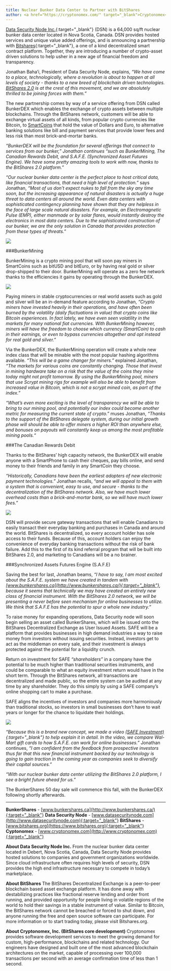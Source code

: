 ```yaml
---
title: Nuclear Bunker Data Center to Partner with BitShares
author: <a href="https://cryptonomex.com/" target="_blank">Cryptonomex</a>
---
```


[Data Security Node Inc.](http://www.datasecuritynode.com/){:target="_blank"} (DSN) is a 64,000 sq/ft nuclear bunker data center located in Nova Scotia, Canada. DSN provides hosted services and unique value added offerings, and is announcing a partnership with [Bitshares](https://www.bitshares.org/){:target="_blank"}, a one of a kind decentralized smart contract platform. Together, they are introducing a number of crypto-asset driven solutions to help usher in a new age of financial freedom and transparency.

<!--more-->

Jonathan Baha’i, President of Data Security Node, explains, *“We have come to a place, technologically, where a revolution is about to happen at all levels of society - thanks to a new breed of blockchain driven technologies. [BitShares 2.0](https://bitshares.org/blog/2015/06/08/announcing-bitshares-2.0/) is at the crest of this movement, and we are absolutely thrilled to be joining forces with them.”*

The new partnership comes by way of a service offering from DSN called BunkerDEX which enables the exchange of crypto assets between multiple blockchains. Through the BitShares network, customers will be able to exchange virtual assets of all kinds, from popular crypto currencies like Bitcoin, to [SmartCoins](https://bitshares.org/technology/price-stable-cryptocurrencies/) that hold the value of Dollars and Euro, to alternative banking solutions like bill and payment services that provide lower fees and less risk than most brick-and-mortar banks.

*“BunkerDEX will be the foundation for several offerings that connect to services from our bunker,” Jonathan continues “such as BunkerMining, The Canadian Rewards Debit, and S.A.F.E. (Synchronized Asset Futures Engine). We have some pretty amazing tools to work with now, thanks to the BitShares 2.0 platform.”*

*“Our nuclear bunker data center is the perfect place to host critical data, like financial transactions, that need a high level of protection.”* says Jonathan,  *“Most of us don’t expect nukes to fall from the sky any time soon, but the increasing appearance of natural disasters is actually a huge threat to data centers all around the world. Even data centers with sophisticated contingency planning have shown that they are helpless in the face of large scale natural disasters. For example, an Electromagnetic Pulse (EMP), either manmade or by solar flares, would instantly destroy the electronics in most data centers. Due to the sophisticated construction of our bunker, we are the only solution in Canada that provides protection from these types of threats.”*



<img class="img-responsive img-thumbnail" src="/images/bunker00.jpg"/>


###BunkerMining

BunkerMining is a crypto mining pool that will soon pay miners in SmartCoins such as bitUSD and bitEuro, or by having real gold or silver drop-shipped to their door. BunkerMining will operate as a zero fee network thanks to the efficiencies it gains by operating through the BunkerDEX.

<img class="img-responsive img-thumbnail" src="/images/bunker01.png"/>

Paying miners in stable cryptocurrencies or real world assets such as gold and silver will be an in-demand feature according to Jonathan, *“Crypto miners have invested heavily in their operations, and have often been burned by the volatility (daily fluctuations in value) that crypto coins like Bitcoin experiences. In fact lately, we have even seen volatility in the markets for many national fiat currencies. With BunkerMining however, miners will have the freedom to choose which currency (SmartCoin) to cash in their earnings, or even to bypass currencies altogether and opt instead for real gold and silver.”*

Via the BunkerDEX, the BunkerMining operation will create a whole new index class that will be minable with the most popular hashing algorithms available. *“This will be a game changer for miners.”* explained Jonathan, *“The markets for various coins are constantly changing. Those that invest in mining hardware take on a risk that the value of the coins they mine today might not profit tomorrow. By using the BunkerMining pool, miners that use Scrypt mining rigs for example will also be able to benefit from increased value in Bitcoin, which is not a scrypt mined coin, as part of the index.”*

*“What’s even more exciting is the level of transparency we will be able to bring to our mining pool, and potentially our index could become another metric for measuring the current state of crypto.”* muses Jonathan,  *“Thanks to the support of the BitShares delegate system, during our initial growth phase will should be able to offer miners a higher ROI than anywhere else, and bonuses on payouts will constantly keep us among the most profitable mining pools.“*


###The Canadian Rewards Debit

Thanks to the BitShares’ high capacity network, the BunkerDEX will enable anyone with a SmartPhone to cash their cheques, pay bills online, and send money to their friends and family in any SmartCoin they choose.

*“Historically, Canadians have been the earliest adopters of new electronic payment technologies.”* Jonathan recalls, *“and we will appeal to them with a system that is convenient, easy to use, and secure - thanks to the decentralization of the BitShares network. Also, we have much lower overhead costs than a brick-and-mortar bank, so we will have much lower fees.”*

<img class="img-responsive img-thumbnail" src="/images/bunker03.png"/>

DSN will provide secure gateway transactions that will enable Canadians to easily transact their everyday banking and purchases in Canada and around the world. BitShares is decentralized, so every account holder has sole access to their funds. Because of this, account holders can enjoy the convenience of everyday banking transactions without the risk of bank failure. Add this to the first of its kind referral program that will be built into BitShares 2.0, and marketing to Canadians will be a no brainer.


###Synchronized Assets Futures Engine (S.A.F.E)

Saving the best for last, Jonathan beams, *“I have to say, I am most excited about the S.A.F.E. system we have created in tandem with [www.bunkershares.ca](http://www.bunkershares.ca/){:target="_blank"}, because it seems that technically we may have created an entirely new class of financial instrument. With the BitShares 2.0 network, we will be presenting a never before seen mechanism for online businesses to utilize. We think that S.A.F.E has the potential to spur a whole new industry.”*

To raise money for expanding operations, Data Security node will soon begin selling an asset called BunkerShares, which will be issued onto the BitShares Decentralized Exchange as User Issued Assets. SAFE will be a platform that provides businesses in high demand industries a way to raise money from investors without issuing securities. Instead, investors get to act as the middleman on every sale, and their investment is always protected against the potential for a liquidity crunch.

Return on investment for SAFE *“shareholders”* in a company have the potential to be much higher than traditional securities instruments, and could be comparable to what an equity investment return would have in the short term. Through the BitShares network, all transactions are decentralized and made public, so the entire system can be audited at any time by any shareholder. They do this simply by using a SAFE company’s online shopping cart to make a purchase.

SAFE aligns the incentives of investors and companies more harmoniously than traditional stocks, so investors in small businesses don’t have to wait years or longer for the chance to liquidate their holdings.

<img class="img-responsive img-thumbnail" src="/images/bunker02.jpg"/>


*“Because this is a brand new concept, we made a video [(SAFE Investment)](https://www.youtube.com/watch?v=fBhkyNnNU4k&feature=youtu.be){:target="_blank"} to help explain it in detail. In the video, we compare Wal-Mart gift cards to how S.A.F.E. can work for online businesses.”* Jonathan continues, *“I am confident from the feedback from prospective investors thus far that this new financial instrument backed by our technology is going to gain traction in the coming year as companies seek to diversify their capital sources.”*

*“With our nuclear bunker data center utilizing the BitShares 2.0 platform, I see a bright future ahead for us.”*

The BunkerShares 50 day sale will commence this fall, with the BunkerDEX following shortly afterwards.

<hr>

**BunkerShares** - [www.bunkershares.ca](http://www.bunkershares.ca/){:target="_blank"}
**Data Security Node** - [www.datasecuritynode.com](http://www.datasecuritynode.com){:target="_blank"}
**BitShares** - [www.bitshares.org](https://www.bitshares.org){:target="_blank"}
**Cyptonomex** - [www.cryptonomex.com](http://www.cryptonomex.com){:target="_blank"}


**About Data Security Node Inc.**
From the nuclear bunker data center located in Debert, Nova Scotia, Canada, Data Security Node provides hosted solutions to companies and government organizations worldwide. Since cloud infrastructure often requires high levels of security, DSN provides the high end infrastructure necessary to compete in today’s marketplace.

**About BitShares**
The BitShares Decentralized Exchange is a peer-to-peer blockchain based asset exchange platform. It has done away with destabilizing practices like fractional reserve lending and order front running, and provided opportunity for people living in volatile regions of the world to hold their savings in a stable instrument of value. Similar to Bitcoin, the BitShares network cannot be breached or forced to shut down, and anyone running the free and open source software can participate. For more information or to start trading today, please visit Bitshares.org.

**About Cryptonomex, Inc. (BitShares core development)**
Cryptonomex provides software development services to meet the growing demand for custom, high-performance, blockchains and related technology. Our engineers have designed and built one of the most advanced blockchain architectures on the market, capable of processing over 100,000 transactions per second with an average confirmation time of less than 1 second.
